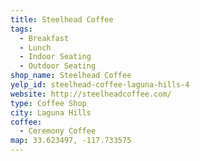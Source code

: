 ```yaml
---
title: Steelhead Coffee
tags:
  - Breakfast
  - Lunch
  - Indoor Seating
  - Outdoor Seating
shop_name: Steelhead Coffee
yelp_id: steelhead-coffee-laguna-hills-4
website: http://steelheadcoffee.com/
type: Coffee Shop
city: Laguna Hills
coffee:
  - Ceremony Coffee
map: 33.623497, -117.733575
---
```

